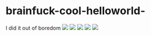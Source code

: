 # brainfuck-cool-helloworld-
 I did it out of boredom
<img src="https://media.discordapp.net/attachments/820472030474272769/830474125251706910/Captura_de_Pantalla_2021-04-10_a_las_6.45.41.png?width=1920&height=168">
<img src="https://media.discordapp.net/attachments/820472030474272769/830474164514062416/Captura_de_Pantalla_2021-04-10_a_las_7.00.32.png?width=1920&height=194">
<img src="https://media.discordapp.net/attachments/820472030474272769/830474203345584128/Captura_de_Pantalla_2021-04-10_a_las_7.52.37.png">
<img src="https://media.discordapp.net/attachments/820472030474272769/830474239504547853/Captura_de_Pantalla_2021-04-10_a_las_8.22.32.png?width=1920&height=192">
<img src="https://media.discordapp.net/attachments/820472030474272769/830474273633468457/Captura_de_Pantalla_2021-04-10_a_las_8.40.16.png">
